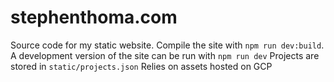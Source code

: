 # stephenthoma.com
Source code for my static website. Compile the site with `npm run dev:build`. A development version of the site can be run with `npm run dev`
Projects are stored in `static/projects.json`
Relies on assets hosted on GCP
